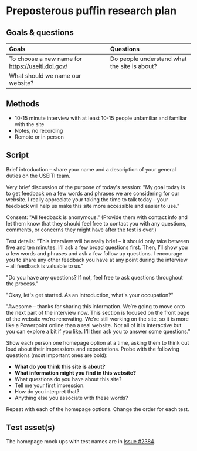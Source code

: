 # Preposterous puffin research plan


## Goals & questions

Goals | Questions
:----- | :---------
To choose a new name for https://useiti.doi.gov/ | Do people understand what the site is about?
 | What should we name our website?

## Methods

* 10-15 minute interview with at least 10-15 people unfamiliar and familiar with the site
* Notes, no recording
* Remote or in person

## Script
Brief introduction – share your name and a description of your general duties on the USEITI team.

Very brief discussion of the purpose of today's session: "My goal today is to get feedback on a few words and phrases we are considering for our website. I really appreciate your taking the time to talk today – your feedback will help us make this site more accessible and easier to use."

Consent: "All feedback is anonymous." (Provide them with contact info and let them know that they should feel free to contact you with any questions, comments, or concerns they might have after the test is over.)

Test details: "This interview will be really brief – it should only take between five and ten minutes. I'll ask a few broad questions first. Then, I’ll show you a few words and phrases and ask a few follow up questions. I encourage you to share any other feedback you have at any point during the interview – all feedback is valuable to us."

"Do you have any questions? If not, feel free to ask questions throughout the process."

"Okay, let's get started. As an introduction, what's your occupation?"

"Awesome – thanks for sharing this information. We’re going to move onto the next part of the interview now. This section is focused on the front page of the website we’re renovating. We're still working on the site, so it is more like a Powerpoint online than a real website. Not all of it is interactive but you can explore a bit if you like. I'll then ask you to answer some questions."

Show each person one homepage option at a time, asking them to think out loud about their impressions and expectations. Probe with the following questions (most important ones are bold):
- **What do you think this site is about?**
- **What information might you find in this website?**
- What questions do you have about this site?
- Tell me your first impression.
- How do you interpret that?
- Anything else you associate with these words?

Repeat with each of the homepage options. Change the order for each test.

## Test asset(s)
The homepage mock ups with test names are in [Issue #2384](https://github.com/18F/doi-extractives-data/issues/2384).
